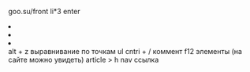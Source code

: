 goo.su/front
li*3 enter <li></li><li></li><li></li>
alt + z выравнивание
по точкам ul
cntri + / коммент
f12 элементы (на сайте можно увидеть)
article > h
nav ссылка
